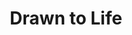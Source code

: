---
title: Drawn to Life
place: Orlando
description: Conmueve tu imaginación y prepárate para una colaboración creativa única entre los icónicos creadores de recuerdos Cirque du Soleil y Disney.
poster: poster/poster_drawntolife.avif
---